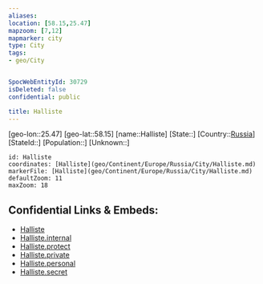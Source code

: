 ```yaml
---
aliases: 
location: [58.15,25.47]
mapzoom: [7,12] 
mapmarker: city 
type: City
tags:
- geo/City


SpocWebEntityId: 30729
isDeleted: false
confidential: public

title: Halliste
---
```

[geo-lon::25.47]
[geo-lat::58.15]
[name::Halliste]
[State::]
[Country::[Russia](geo/Continent/Europe/Russia.md)]
[StateId::]
[Population::]
[Unknown::]


```leaflet
id: Halliste
coordinates: [Halliste](geo/Continent/Europe/Russia/City/Halliste.md)
markerFile: [Halliste](geo/Continent/Europe/Russia/City/Halliste.md)
defaultZoom: 11 
maxZoom: 18
```


## Confidential Links & Embeds: 
- [Halliste](../../../../../../_public/geo/Continent/Europe/Russia/City/Halliste.md) 
- [Halliste.internal](../../../../../../_internal/geo/Continent/Europe/Russia/City/Halliste.internal.md) 
- [Halliste.protect](../../../../../../_protect/geo/Continent/Europe/Russia/City/Halliste.protect.md) 
- [Halliste.private](../../../../../../_private/geo/Continent/Europe/Russia/City/Halliste.private.md) 
- [Halliste.personal](../../../../../../_personal/geo/Continent/Europe/Russia/City/Halliste.personal.md) 
- [Halliste.secret](../../../../../../_secret/geo/Continent/Europe/Russia/City/Halliste.secret.md) 

